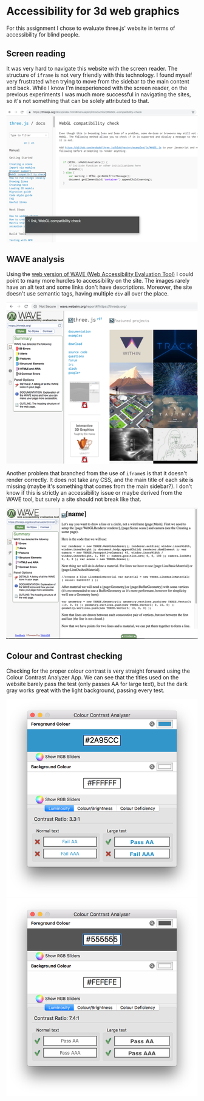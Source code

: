 # Accessibility for 3d web graphics

For this assignment I chose to evaluate three.js' website in terms of accessibility for blind people.


## Screen reading
It was very hard to navigate this website with the screen reader. The structure of `iframe` is not very friendly with this technology. I found myself very frustrated when trying to move from the sidebar to the main content and back. While I know I'm inexperienced with the screen reader, on the previous experiments I was much more successful in navigating the sites, so it's not something that can be solely attributed to that.

![Annoying iframe experience](./osst_06_screenreader.png)


## WAVE analysis
Using the [web version of WAVE (Web Accessibility Evaluation Tool)](http://wave.webaim.org/) I could point to many more hurdles to accessibility on the site. The images rarely have an alt text and some links don't have descriptions. Moreover, the site doesn't use semantic tags, having multiple `div` all over the place.

![WAVE on three.js' documentation website](osst_06_wave.png)


Another problem that branched from the use of `iframe`s is that it doesn't render correctly. It does not take any CSS, and the main title of each site is missing (maybe it's something that comes from the main sidebar?). I don't know if this is strictly an accessibility issue or maybe derived from the WAVE tool, but surely a site should not break like that.

![WAVE in an iframe](osst_06_waveframe.png)


## Colour and Contrast checking
Checking for the proper colour contrast is very straight forward using the Colour Contrast Analyzer App. We can see that the titles used on the website barely pass the test (only passes AA for large text), but the dark gray works great with the light background, passing every test.

![Colour checking the three.js documentation website - blue titles](./osst_06_colour1.png)
![Colour checking the three.js documentation website - dark text](./osst_06_colour2.png)
